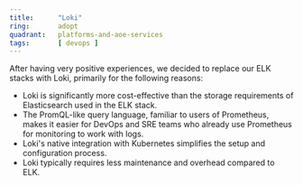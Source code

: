 ```yaml
---
title:      "Loki"
ring:       adopt
quadrant:   platforms-and-aoe-services
tags:       [ devops ]
---
```


After having very positive experiences, we decided to replace our ELK stacks with Loki, primarily for the following reasons:

- Loki is significantly more cost-effective than the storage requirements of Elasticsearch used in the ELK stack.
- The PromQL-like query language, familiar to users of Prometheus, makes it easier for DevOps and SRE teams who already use Prometheus for monitoring to work with logs.
- Loki's native integration with Kubernetes simplifies the setup and configuration process.
- Loki typically requires less maintenance and overhead compared to ELK.

